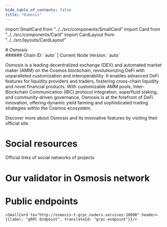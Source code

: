 ```yaml
---
hide_table_of_contents: false
title: "Osmosis"
---
```


import SmallCard from "../../src/components/SmallCard"
import Card from "../../src/components/Card"
import CardLayout from "../../src/layouts/CardLayout"

<div class="h1-with-icon icon-osmosis">
# Osmosis
</div>
###### Chain ID: `auto` | Current Node Version: `auto`


Osmosis is a leading decentralized exchange (DEX) and automated market maker (AMM) on the Cosmos blockchain, revolutionizing DeFi with unparalleled customization and interoperability. It enables advanced DeFi features for liquidity providers and traders, fostering cross-chain liquidity and novel financial products. With customizable AMM pools, Inter-Blockchain Communication (IBC) protocol integration, superfluid staking, and community-driven governance, Osmosis is at the forefront of DeFi innovation, offering dynamic yield farming and sophisticated trading strategies within the Cosmos ecosystem.

Discover more about Osmosis and its innovative features by visiting their official site.

# Social resources
Official links of social networks of projects

<CardLayout autoFitEnabled={false}>
    <SmallCard to="https://app.osmosis.zone/" header={{label: "Website", translateId: "social-telegram"}} iconPath="img/website-icon.svg"/>
    <SmallCard to="https://github.com/osmosis-labs/osmosis" header={{label: "GitHub", translateId: "social-telegram"}} iconPath="img/github-icon.svg"/>
    <SmallCard to="https://discord.com/invite/osmosis" header={{label: "Discord", translateId: "social-telegram"}} iconPath="img/discord-icon.svg"/>
    <SmallCard to="https://twitter.com/osmosiszone" header={{label: "X", translateId: "social-telegram"}} iconPath="img/x-icon.svg"/>
    <SmallCard to="https://t.me/osmosiszone" header={{label: "Telegram", translateId: "social-telegram"}} iconPath="img/telegram-icon.svg"/>
</CardLayout>

# Our validator in Osmosis network

<CardLayout autoFitEnabled={true}>
    <Card
        to=""
        header={{
            label: "[NODERS]TEAM",
            translateId: "development-setup",
        }}
        body={{
            label: "Trusted blockchain validator",
        }}
        iconPath="img/kotlin-icon.svg"
    />
</CardLayout>

# Public endpoints

<CardLayout autoFitEnabled={true}>
    <SmallCard to="https://osmosis-t-rpc.noders.services" header={{label: "RPC Endpoint", translateId: "rpc-endpoint"}}/>
    <SmallCard to="https://osmosis-t-api.noders.services" header={{label: "API Endpoint", translateId: "api-endpoint"}}/>
    
    <SmallCard to="http://osmosis-t-grpc.noders.services:10090" header={{label: "gRPC Endpoint", translateId: "grpc-endpoint"}}/>
</CardLayout>